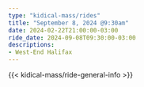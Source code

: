 ```yaml
---
type: "kidical-mass/rides"
title: "September 8, 2024 @9:30am"
date: 2024-02-22T21:00:00-03:00
ride_date: 2024-09-08T09:30:00-03:00
descriptions:
- West-End Halifax
---
```


{{< kidical-mass/ride-general-info >}}
